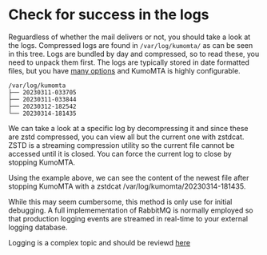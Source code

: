 # Check for success in the logs

Reguardless of whether the mail delivers or not, you should take a look at the logs.  Compressed logs are found in ```/var/log/kumomta/``` as can be seen in this tree. Logs are bundled by day and compressed, so to read these, you need to unpack them first. The logs are typically stored in date formatted files, but you have [many options](https://docs.kumomta.com/userguide/configuration/logging/) and KumoMTA is highly configurable.

```info
/var/log/kumomta
├── 20230311-033705
├── 20230311-033844
├── 20230312-182542
└── 20230314-181435
```

We can take a look at a specific log by decompressing it and since these are zstd compressed, you can view all but the current one with zstdcat.  ZSTD is a streaming compression utility so the current file cannot be accessed until it is closed.  You can force the current log to close by stopping KumoMTA.

Using the example above, we can see the content of the newest file after stopping KumoMTA with a zstdcat /var/log/kumomta/20230314-181435.

While this may seem cumbersome, this method is only use for initial debugging.  A full implemementation of RabbitMQ is normally employed so that production logging events are streamed in real-time to your external logging database.

Logging is a complex topic and should be reviewd [here](https://docs.kumomta.com/reference/kumo/configure_local_logs/)

